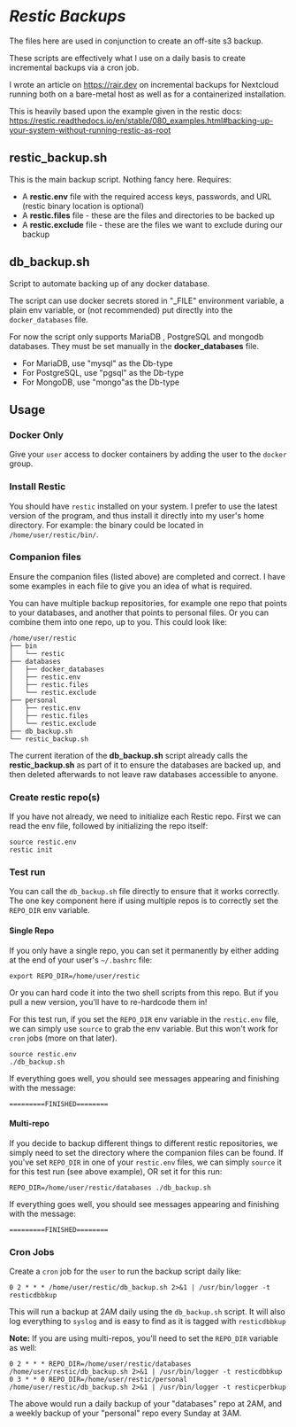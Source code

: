 # ***Restic Backups***

The files here are used in conjunction to create an off-site s3 backup.

These scripts are effectively what I use on a daily basis to create incremental backups via a cron job.

I wrote an article on https://rair.dev on incremental backups for Nextcloud running both on a bare-metal host as well as for a containerized installation.

This is heavily based upon the example given in the restic docs:
https://restic.readthedocs.io/en/stable/080_examples.html#backing-up-your-system-without-running-restic-as-root

## restic_backup.sh

This is the main backup script. Nothing fancy here. Requires:
- A **restic.env** file with the required access keys, passwords, and URL (restic binary location is optional)
- A **restic.files** file - these are the files and directories to be backed up
- A **restic.exclude** file - these are the files we want to exclude during our backup

## db_backup.sh

Script to automate backing up of any docker database.

The script can use docker secrets stored in "_FILE" environment variable, a plain env variable, or (not recommended) put directly into the `docker_databases` file.

For now the script only supports MariaDB , PostgreSQL and mongodb databases. They must be set manually in the **docker_databases** file.
- For MariaDB, use "mysql" as the Db-type
- For PostgreSQL, use "pgsql" as the Db-type
- For MongoDB, use "mongo"as the Db-type

## Usage

### Docker Only

Give your `user` access to docker containers by adding the user to the `docker` group.

### Install Restic

You should have `restic` installed on your system. I prefer to use the latest version of the program, and thus install it directly into my user's home directory. For example: the binary could be located in `/home/user/restic/bin/`.

### Companion files

Ensure the companion files (listed above) are completed and correct. I have some examples in each file to give you an idea of what is required.

You can have multiple backup repositories, for example one repo that points to your databases, and another that points to personal files. Or you can combine them into one repo, up to you. This could look like:

```
/home/user/restic
├── bin
│ 	└── restic
├── databases
│ 	├── docker_databases
│ 	├── restic.env
│ 	├── restic.files
│ 	└── restic.exclude
├── personal
│ 	├── restic.env
│ 	├── restic.files
│ 	└── restic.exclude
├── db_backup.sh
└── restic_backup.sh
```

The current iteration of the **db_backup.sh** script already calls the **restic_backup.sh** as part of it to ensure the databases are backed up, and then deleted afterwards to not leave raw databases accessible to anyone.

### Create restic repo(s)

If you have not already, we need to initialize each Restic repo. First we can read the env file, followed by initializing the repo itself:
```
source restic.env
restic init
```

### Test run

You can call the `db_backup.sh` file directly to ensure that it works correctly. The one key component here if using multiple repos is to correctly set the `REPO_DIR` env variable. 

#### Single Repo

If you only have a single repo, you can set it permanently by either adding at the end of your user's `~/.bashrc` file:

```
export REPO_DIR=/home/user/restic
```

Or you can hard code it into the two shell scripts from this repo. But if you pull a new version, you'll have to re-hardcode them in!

For this test run, if you set the `REPO_DIR` env variable in the `restic.env` file, we can simply use `source` to grab the env variable. But this won't work for `cron` jobs (more on that later).

```
source restic.env
./db_backup.sh
```

If everything goes well, you should see messages appearing and finishing with the message:

`=========FINISHED========`

#### Multi-repo

If you decide to backup different things to different restic repositories, we simply need to set the directory where the companion files can be found. If you've set `REPO_DIR` in one of your `restic.env` files, we can simply `source` it for this test run (see above example), OR set it for this run:

```
REPO_DIR=/home/user/restic/databases ./db_backup.sh
```

If everything goes well, you should see messages appearing and finishing with the message:

`=========FINISHED========`

### Cron Jobs

Create a `cron` job for the `user` to run the backup script daily like:

```
0 2 * * * /home/user/restic/db_backup.sh 2>&1 | /usr/bin/logger -t resticdbbkup
```

This will run a backup at 2AM daily using the `db_backup.sh` script. It will also
log everything to `syslog` and is easy to find as it is tagged with `resticdbbkup`

**Note:**
If you are using multi-repos, you'll need to set the `REPO_DIR` variable as well:

```
0 2 * * * REPO_DIR=/home/user/restic/databases /home/user/restic/db_backup.sh 2>&1 | /usr/bin/logger -t resticdbbkup
0 3 * * 0 REPO_DIR=/home/user/restic/personal /home/user/restic/db_backup.sh 2>&1 | /usr/bin/logger -t resticperbkup
```

The above would run a daily backup of your "databases" repo at 2AM, and a weekly backup of your "personal" repo every Sunday at 3AM.